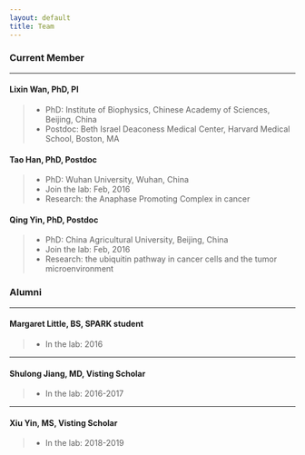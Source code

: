 ```yaml
---
layout: default
title: Team
---
```


###  Current Member
* * *

#### Lixin Wan, PhD, PI
> - PhD: Institute of Biophysics, Chinese Academy of Sciences, Beijing, China
> - Postdoc: Beth Israel Deaconess Medical Center, Harvard Medical School, Boston, MA

#### Tao Han, PhD, Postdoc
> - PhD: Wuhan University, Wuhan, China
> - Join the lab: Feb, 2016
> - Research: the Anaphase Promoting Complex in cancer

#### Qing Yin, PhD, Postdoc
> - PhD: China Agricultural University, Beijing, China
> - Join the lab: Feb, 2016
> - Research: the ubiquitin pathway in cancer cells and the tumor microenvironment

###  Alumni
* * *

#### Margaret Little, BS, SPARK student
> - In the lab: 2016
* * *

#### Shulong Jiang, MD, Visting Scholar
> - In the lab: 2016-2017

* * *
#### Xiu Yin, MS, Visting Scholar
> - In the lab: 2018-2019
